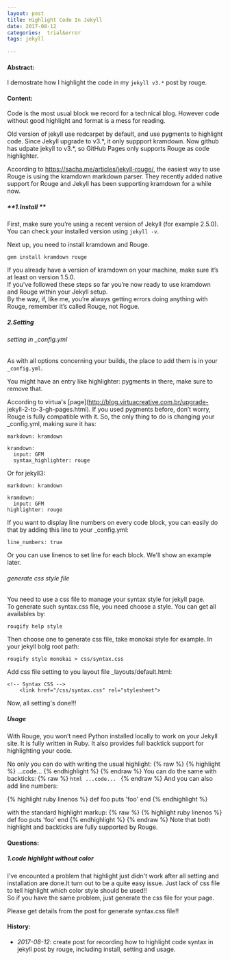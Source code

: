 ```yaml
---
layout: post
title: Highlight Code In Jekyll
date: 2017-08-12 
categories:  trial&error
tags: jekyll 
 
--- 
```

 
#### **Abstract:** 
 
I demostrate how I highlight the code in my `jekyll v3.*` post by rouge.<br> 
 
#### **Content:** 
 
Code is the most usual block we record for a technical blog. However code
without good highlight and format is a mess for reading. 
 
Old version of jekyll use redcarpet by default, and use pygments to highlight
code. Since Jekyll upgrade to v3.\*, it only suppport kramdown.
Now github has udpate jekyll to v3.\*, so GitHub Pages only supports Rouge as
code highlighter. 
 
According to <https://sacha.me/articles/jekyll-rouge/>, the easiest way to use
Rouge is using the kramdown markdown parser. They recently added native support
for Rouge and Jekyll has been supporting kramdown for a while now.<br> 
 
##### **1.Install **
 
First, make sure you’re using a recent version of Jekyll (for example 2.5.0).
You can check your installed version using `jekyll -v`. 
 
Next up, you need to install kramdown and Rouge. 
 
    gem install kramdown rouge 
 
If you already have a version of kramdown on your machine, make sure it’s at
least on version 1.5.0. <br>
If you’ve followed these steps so far you’re now ready to use kramdown and Rouge
within your Jekyll setup.<br>
By the way, if, like me, you’re always getting errors doing anything with Rouge,
remember it’s called Rouge, not Rogue. 
 
##### 2.Setting 
 
###### setting in _config.yml 
 
As with all options concerning your builds, the place to add them is in your
`_config.yml`. 
 
You might have an entry like highlighter: pygments in there, make sure to remove
that. 
 
According to virtua's [page](http://blog.virtuacreative.com.br/upgrade-
jekyll-2-to-3-gh-pages.html). If you used pygments before, don’t worry, Rouge is
fully compatible with it. So, the only thing to do is changing your _config.yml,
making sure it has: 
 
    markdown: kramdown

    kramdown:
      input: GFM
      syntax_highlighter: rouge 
 
Or for jekyll3: 
 
    markdown: kramdown

    kramdown:
      input: GFM
    highlighter: rouge 
 
If you want to display line numbers on every code block, you can easily do that
by adding this line to your _config.yml: 
 
    line_numbers: true 
 
Or you can use linenos to set line for each block. We'll show an example later. 
 
###### generate css style file 
 
You need to use a css file to manage your syntax style for jekyll page. <br>
To generate such syntax.css file, you need choose a style. You can get all
availables by: 
 
    rougify help style 
 
Then choose one to generate css file, take monokai style for example. In your
jekyll bolg root path: 
 
    rougify style monokai > css/syntax.css 
 
Add css file setting to you layout file _layouts/default.html: 
 
    <!-- Syntax CSS -->
        <link href="/css/syntax.css" rel="stylesheet"> 
 
Now, all setting's done!!! 
 
##### Usage 
 
With Rouge, you won’t need Python installed locally to work on your Jekyll site.
It is fully written in Ruby. It also provides full backtick support for
highlighting your code. 
 
No only you can do with writing the usual highlight: 
{% raw %}
    {% highlight %} 
    ...code...
    {% endhighlight %}
{% endraw %} 
You can do the same with backticks: 
{% raw %}
    ```html
    ...code...
    ```
{% endraw %} 
And you can also add line numbers: 
 
{% highlight ruby linenos %}
def foo
  puts 'foo'
end
{% endhighlight %} 
 
with the standard highlight markup: 
{% raw %}
    {% highlight ruby linenos %}
    def foo
      puts 'foo'
    end
    {% endhighlight %}
{% endraw %} 
Note that both highlight and backticks are fully supported by Rouge. 
 
#### **Questions:** 
 
##### 1.code highlight without color 
 
I've encounted a problem that highlight just didn't work after all setting and
installation are done.It turn out to be a quite easy issue. Just lack of css
file to tell highlight which color style should be used!!<br>
So if you have the same problem, just generate the css file for your page. 
 
Please get details from the post for generate syntax.css file!! 
 
#### **History:** 
 
* <em>2017-08-12</em>: create post for recording how to highlight code syntax in
jekyll post by rouge, including install, setting and usage. 
